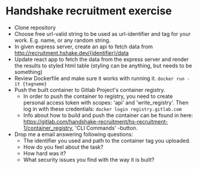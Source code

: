 # Handshake recruitment exercise

- Clone repository
- Choose free url-valid string to be used as url-identifier and tag for your work. E.g. name, or any random string.
- In given express server, create an api to fetch data from http://recruitment.hshake.dev/{identifier}/data
- Update react app to fetch the data from the express server and render the results to styled html table (styling can be anything, but needs to be something)
- Review Dockerfile and make sure it works with running it. 
    ``` docker run -it {tagname} ```
- Push the built container to Gitlab Project's container registry. 
    - In order to push the container to registry, you need to create personal access token with scopes: 'api' and 'write_registry'. Then log in with these credentials:
    ``` docker login registry.gitlab.com ```
    - Info about how to build and push the container can be found in here: https://gitlab.com/handshake-recruitment/hs-recruitment-1/container_registry,  'CLI Commands' -button.
- Drop me a email answering following questions:
    - The identifier you used and path to the container tag you uploaded.
    - How do you feel about the task?
    - How hard was it?
    - What security issues you find with the way it is built?
